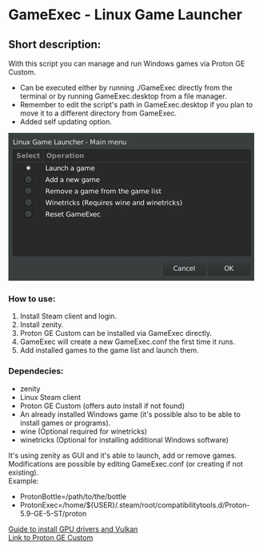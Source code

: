 # GameExec - Linux Game Launcher

## Short description:
With this script you can manage and run Windows games via Proton GE Custom.
 - Can be executed either by running ./GameExec directly from the terminal or by running GameExec.desktop from a file manager.
 - Remember to edit the script's path in GameExec.desktop if you plan to move it to a different directory from GameExec.
 - Added self updating option.

![GameExec Screenshot](https://github.com/PerseusArkouda/GameExec/blob/master/GameExec-Screenshot.jpg?raw=true)

### How to use:
 1) Install Steam client and login.
 2) Install zenity.
 3) Proton GE Custom can be installed via GameExec directly.
 4) GameExec will create a new GameExec.conf the first time it runs.
 5) Add installed games to the game list and launch them.

### Dependecies:
 - zenity
 - Linux Steam client
 - Proton GE Custom (offers auto install if not found)
 - An already installed Windows game (it's possible also to be able to install games or programs).
 - wine (Optional required for winetricks)
 - winetricks (Optional for installing additional Windows software)

It's using zenity as GUI and it's able to launch, add or remove games.
Modifications are possible by editing GameExec.conf (or creating if not existing).  
 Example:
+ ProtonBottle=/path/to/the/bottle
+ ProtonExec=/home/${USER}/.steam/root/compatibilitytools.d/Proton-5.9-GE-5-ST/proton

[Guide to install GPU drivers and Vulkan](https://github.com/lutris/docs/blob/master/InstallingDrivers.md)  
[Link to Proton GE Custom](https://github.com/GloriousEggroll/proton-ge-custom)
